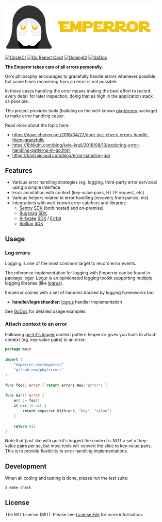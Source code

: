 ![Emperror](/.github/logo.png?raw=true)

[![CircleCI](https://circleci.com/gh/emperror/emperror.svg?style=svg)](https://circleci.com/gh/emperror/emperror)
[![Go Report Card](https://goreportcard.com/badge/emperror.dev/emperror?style=flat-square)](https://goreportcard.com/report/emperror.dev/emperror)
[![GolangCI](https://golangci.com/badges/emperror.dev/emperror.svg)](https://golangci.com/r/emperror.dev/emperror)
[![GoDoc](http://img.shields.io/badge/godoc-reference-5272B4.svg?style=flat-square)](https://godoc.org/emperror.dev/emperror)

**The Emperor takes care of all errors personally.**

Go's philosophy encourages to gracefully handle errors whenever possible,
but some times recovering from an error is not possible.

In those cases handling the error means making the best effort to record every detail
for later inspection, doing that as high in the application stack as possible.

This project provides tools (building on the well-known [pkg/errors](https://github.com/pkg/errors) package)
to make error handling easier.

Read more about the topic here:

- https://dave.cheney.net/2016/04/27/dont-just-check-errors-handle-them-gracefully
- https://8thlight.com/blog/kyle-krull/2018/08/13/exploring-error-handling-patterns-in-go.html
- https://banzaicloud.com/blog/error-handling-go/


## Features

- Various error handling strategies (eg. logging, third-party error services) using a simple interface
- Error annotation with context (key-value pairs, HTTP request, etc)
- Various helpers related to error handling (recovery from panics, etc)
- Integrations with well-known error catchers and libraries:
    - [Sentry](https://sentry.io) [SDK](https://godoc.org/github.com/getsentry/raven-go) (both hosted and on-premise)
    - [Bugsnag](https://bugsnag.com) [SDK](https://godoc.org/github.com/bugsnag/bugsnag-go)
    - [Airbrake](https://airbrake.com) [SDK](https://godoc.org/github.com/airbrake/gobrake) / [Errbit](https://errbit.com/)
    - [Rollbar](https://rollbar.com) [SDK](https://godoc.org/github.com/rollbar/rollbar-go)


## Usage

### Log errors

Logging is one of the most common target to record error events.

The reference implementation for logging with Emperror can be found in package [logur](https://github.com/goph/logur).
Logur is an opinionated logging toolkit supporting multiple logging libraries (like [logrus](https://github.com/sirupsen/logrus)).

Emperror comes with a set of handlers backed by logging frameworks too:

- **handler/logrushandler:** [logrus](https://github.com/sirupsen/logrus) handler implementation

See [GoDoc](https://godoc.org/emperror.dev/emperror) for detailed usage examples.


### Attach context to an error

Following [go-kit's logger](https://github.com/go-kit/kit/tree/master/log) context pattern
Emperror gives you tools to attach context (eg. key-value pairs) to an error:

```go
package main

import (
	"emperror.dev/emperror"
	"github.com/pkg/errors"
)

func foo() error { return errors.New("error") }

func bar() error {
	err := foo()
	if err != nil {
	    return emperror.With(err, "key", "value")
	}

	return nil
}
```

Note that (just like with go-kit's logger) the context is *NOT* a set of key-value pairs per se,
but most tools will convert the slice to key-value pairs.
This is to provide flexibility in error handling implementations.


## Development

When all coding and testing is done, please run the test suite:

``` bash
$ make check
```


## License

The MIT License (MIT). Please see [License File](LICENSE) for more information.
